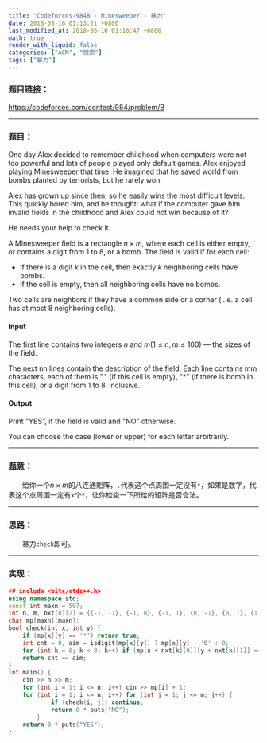 ```yaml
---
title: "Codeforces-984B - Minesweeper - 暴力"
date: 2018-05-16 01:13:21 +0800
last_modified_at: 2018-05-16 01:16:47 +0800
math: true
render_with_liquid: false
categories: ["ACM", "搜索"]
tags: ["暴力"]
---
```


### 题目链接：

https://codeforces.com/contest/984/problem/B

---
### 题目：
One day Alex decided to remember childhood when computers were not too powerful and lots of people played only default games. Alex enjoyed playing Minesweeper that time. He imagined that he saved world from bombs planted by terrorists, but he rarely won.

Alex has grown up since then, so he easily wins the most difficult levels. This quickly bored him, and he thought: what if the computer gave him invalid fields in the childhood and Alex could not win because of it?

He needs your help to check it.

A Minesweeper field is a rectangle $n×m$, where each cell is either empty, or contains a digit from $1$ to $8$, or a bomb. The field is valid if for each cell:

- if there is a digit $k$ in the cell, then exactly $k$ neighboring cells have bombs.
- if the cell is empty, then all neighboring cells have no bombs.

Two cells are neighbors if they have a common side or a corner (i. e. a cell has at most $8$ neighboring cells).

#### Input
The first line contains two integers $n$ and $m (1≤n,m≤100)$ — the sizes of the field.

The next nn lines contain the description of the field. Each line contains mm characters, each of them is "." (if this cell is empty), "*" (if there is bomb in this cell), or a digit from $1$ to $8$, inclusive.

#### Output
Print "YES", if the field is valid and "NO" otherwise.

You can choose the case (lower or upper) for each letter arbitrarily.

---
### 题意：

&emsp;&emsp;给你一个$n\times m$的八连通矩阵，`.`代表这个点周围一定没有`*`，如果是数字，代表这个点周围一定有`x`个`*`，让你检查一下所给的矩阵是否合法。

---
### 思路：

&emsp;&emsp;暴力`check`即可。

---
### 实现：

```cpp
## include <bits/stdc++.h>
using namespace std;
const int maxn = 507;
int n, m, nxt[8][2] = {{-1, -1}, {-1, 0}, {-1, 1}, {0, -1}, {0, 1}, {1, -1}, {1, 0}, {1, 1}};
char mp[maxn][maxn];
bool check(int x, int y) {
    if (mp[x][y] == '*') return true;
    int cnt = 0, aim = isdigit(mp[x][y]) ? mp[x][y] - '0' : 0;
    for (int k = 0; k < 8; k++) if (mp[x + nxt[k][0]][y + nxt[k][1]] == '*') cnt++;
    return cnt == aim;
}
int main() {
    cin >> n >> m;
    for (int i = 1; i <= n; i++) cin >> mp[i] + 1;
    for (int i = 1; i <= n; i++) for (int j = 1; j <= m; j++) {
            if (check(i, j)) continue;
            return 0 * puts("NO");
        }
    return 0 * puts("YES");
}

```